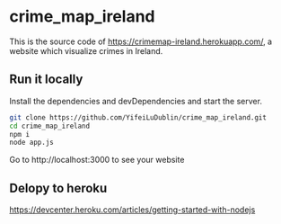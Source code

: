 # crime_map_ireland

This is the source code of https://crimemap-ireland.herokuapp.com/, a website which visualize crimes in Ireland.


## Run it locally
Install the dependencies and devDependencies and start the server.

```sh
git clone https://github.com/YifeiLuDublin/crime_map_ireland.git
cd crime_map_ireland
npm i
node app.js
```

Go to http://localhost:3000 to see your website

## Delopy to heroku
https://devcenter.heroku.com/articles/getting-started-with-nodejs
